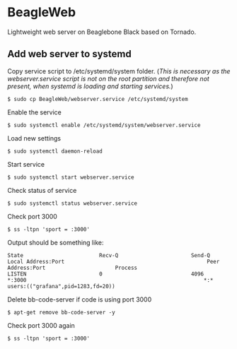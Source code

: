 # BeagleWeb
Lightweight web server on Beaglebone Black based on Tornado.

## Add web server to systemd
Copy service script to /etc/systemd/system folder. (*This is necessary as the webserver.service script is not on the root partition and therefore not present, when systemd is loading and starting services.*)

```
$ sudo cp BeagleWeb/webserver.service /etc/systemd/system
```

Enable the service
```
$ sudo systemctl enable /etc/systemd/system/webserver.service
```

Load new settings
```
$ sudo systemctl daemon-reload
```

Start service
```
$ sudo systemctl start webserver.service
```

Check status of service
```
$ sudo systemctl status webserver.service
```

Check port 3000
```
$ ss -ltpn 'sport = :3000'
```

Output should be something like:
```
State                        Recv-Q                       Send-Q                                             Local Address:Port                                             Peer Address:Port                      Process
LISTEN                       0                            4096                                                           *:3000                                                        *:*                          users:(("grafana",pid=1283,fd=20))
```

Delete bb-code-server if code is using port 3000
```
$ apt-get remove bb-code-server -y
```

Check port 3000 again
```
$ ss -ltpn 'sport = :3000'
```
